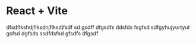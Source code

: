 # React + Vite
dfsdflkshdjflksdnjflksdjfsdf
sd
gsdff
dfgsdfs
ddsfds
fsgfsd
sdfgyhujyurtyut
gsfsd
dgfsds
ssdfdsfsd
gfsdfs
dfgsdf